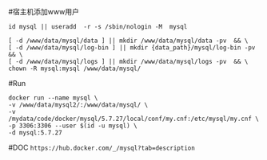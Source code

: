 #宿主机添加www用户
```
id mysql || useradd  -r -s /sbin/nologin -M  mysql

[ -d /www/data/mysql/data ] || mkdir /www/data/mysql/data -pv  && \
[ -d /www/data/mysql/log-bin ] || mkdir {data_path}/mysql/log-bin -pv  && \
[ -d /www/data/mysql/logs ] || mkdir /www/data/mysql/logs -pv  && \
chown -R mysql:mysql /www/data/mysql/ 
```




#Run
```
docker run --name mysql \
-v /www/data/mysql2/:/www/data/mysql/ \
-v /mydata/code/docker/mysql/5.7.27/local/conf/my.cnf:/etc/mysql/my.cnf \
-p 3306:3306 --user $(id -u mysql) \
-d mysql:5.7.27
```


#DOC
```https://hub.docker.com/_/mysql?tab=description```
